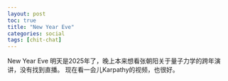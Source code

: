 ```yaml
---
layout: post
toc: true
title: "New Year Eve"
categories: social
tags: [chit-chat]
---
```


New Year Eve
明天是2025年了，晚上本来想看张朝阳关于量子力学的跨年演讲，没有找到直播。
现在看一会儿Karpathy的视频，也很好。
